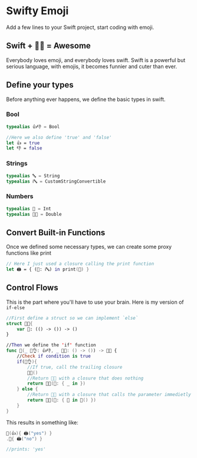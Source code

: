 Swifty Emoji
============

Add a few lines to your Swift project, start coding with emoji.

## Swift + 🌚🌝 = Awesome

Everybody loves emoji, and everybody loves swift. Swift is a powerful but serious language,
with emojis, it becomes funnier and cuter than ever.

## Define your types

Before anything ever happens, we define the basic types in swift.

### Bool

```swift
typealias 👍👎 = Bool

//Here we also define 'true' and 'false'
let 👍 = true
let 👎 = false
```

### Strings

```swift
typealias 🔤 = String
typealias ℹ️🔤 = CustomStringConvertible
```

### Numbers

```swift
typealias 🔢 = Int
typealias 🔢📶 = Double
```

## Convert Built-in Functions

Once we defined some necessary types, we can create some proxy functions like print

```swift
// Here I just used a closure calling the print function
let 🖨 = { (🛄: ℹ️🔤) in print(🛄) }
```

## Control Flows

This is the part where you'll have to use your brain. Here is my version of `if-else`

```swift
//First define a struct so we can implement `else`
struct 🌝🌚{
    var 🌚: (() -> ()) -> ()
}

//Then we define the 'if' function
func 🌝(_ 🛄👌: 👍👎, _ 🛄🌝: () -> ()) -> 🌝🌚 {
    //Check if condition is true
    if(🛄👌){
        //If true, call the trailing closure
        🛄🌝()
        //Return 🌝🌚 with a closure that does nothing
        return 🌝🌚(🌚: { _ in })
    } else {
        //Return 🌝🌚 with a closure that calls the parameter immedietly
        return 🌝🌚(🌚: { 🛄 in 🛄() })
    }
}
```

This results in something like:

```swift
🌝(👍){ 🖨("yes") }
.🌚{ 🖨("no") }

//prints: 'yes'
```
